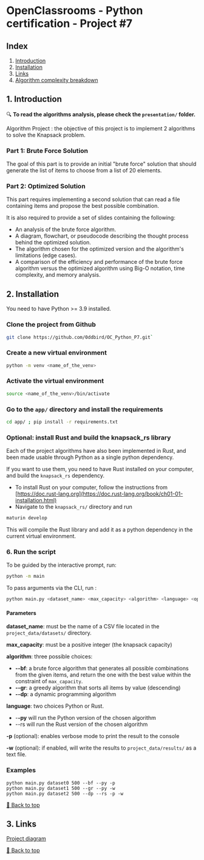 # OpenClassrooms - Python certification - Project #7

## <a id="index">Index</a>

1. [Introduction](#intro)
2. [Installation](#install)
3. [Links](#links)
4. [Algorithm complexity breakdown](#complexity)


## 1. <a id="intro">Introduction</a>

:mag: **To read the algorithms analysis, please check the `presentation/` folder.** 

Algorithm Project : the objective of this project is to implement 2 algorithms to solve the Knapsack problem.

### Part 1: Brute Force Solution

The goal of this part is to provide an initial "brute force" solution that should generate the list of items to choose from a list of 20 elements.

### Part 2: Optimized Solution

This part requires implementing a second solution that can read a file containing items and propose the best possible combination.

It is also required to provide a set of slides containing the following:

- An analysis of the brute force algorithm.
- A diagram, flowchart, or pseudocode describing the thought process behind the optimized solution.
- The algorithm chosen for the optimized version and the algorithm's limitations (edge cases).
- A comparison of the efficiency and performance of the brute force algorithm versus the optimized algorithm using Big-O notation, time complexity, and memory analysis.


## 2. <a id="install">Installation</a>

You need to have Python >= 3.9 installed.

### Clone the project from Github

```bash
git clone https://github.com/0ddbird/OC_Python_P7.git`
```

### Create a new virtual environment

```bash
python -m venv <name_of_the_venv>
```

### Activate the virtual environment

```bash
source <name_of_the_venv>/bin/activate
```

### Go to the `app/` directory  and install the requirements
```bash
cd app/ ; pip install -r requirements.txt
```

### Optional: install Rust and build the knapsack_rs library

Each of the project algorithms have also been implemented in Rust, and been made usable through Python as a single python dependency.

If you want to use them, you need to have Rust installed on your computer, and build the `knapsack_rs` dependency.  
- To install Rust on your computer, follow the instructions from [https://doc.rust-lang.org](https://doc.rust-lang.org/book/ch01-01-installation.html)
- Navigate to the `knapsack_rs/` directory and run

```bash
maturin develop
```
This will compile the Rust library and add it as a python dependency in the current virtual environment.

### 6. Run the script

To be guided by the interactive prompt, run:  
```bash
python -m main
```

To pass arguments via the CLI, run :  
```bash
python main.py <dataset_name> <max_capacity> <algorithm> <language> <optional_flags>
```

#### Parameters
**dataset_name**: must be the name of a CSV file located in the `project_data/datasets/` directory.  

**max_capacity**: must be a positive integer (the knapsack capacity)  

**algorithm**: three possible choices:
- **--bf**: a brute force algorithm that generates all possible combinations from the given items, and return the one with the best value within the constraint of `max_capacity`.
- **--gr**: a greedy algorithm that sorts all items by value (descending)
- **--dp**: a dynamic programming algorithm  

**language**: two choices Python or Rust.
- -**-py** will run the Python version of the chosen algorithm
- --rs will run the Rust version of the chosen algorithm

**-p** (optional): enables verbose mode to print the result to the console  

**-w** (optional): if enabled, will write the results to `project_data/results/` as a text file. 


### Examples

`python main.py dataset0 500 --bf --py -p`  
`python main.py dataset1 500 --gr --py -w`  
`python main.py dataset2 500 --dp --rs -p -w`  


[:arrow_up_small: Back to top](#index)
## 3. <a id="links">Links</a>

[Project diagram](https://whimsical.com/BzsL865mDueuqFBd5RSfjU)  

[:arrow_up_small: Back to top](#index)